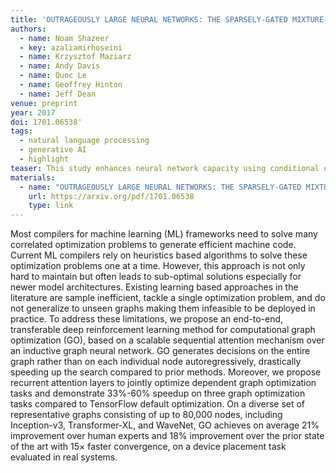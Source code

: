 ```yaml
---
title: 'OUTRAGEOUSLY LARGE NEURAL NETWORKS: THE SPARSELY-GATED MIXTURE-OF-EXPERTS LAYER'
authors:
  - name: Noam Shazeer
  - key: azaliamirhoseini
  - name: Krzysztof Maziarz
  - name: Andy Davis
  - name: Quoc Le
  - name: Geoffrey Hinton
  - name: Jeff Dean
venue: preprint
year: 2017
doi: 1701.06538'
tags:
  - natural language processing
  - generative AI
  - highlight
teaser: This study enhances neural network capacity using conditional computation, specifically through a Sparsely-Gated Mixture-of-Experts (MoE) layer. By activating selective sub-networks per example, the MoE significantly boosts model capacity with minimal computational overhead, improving performance in language modeling and machine translation tasks.
materials:
  - name: "OUTRAGEOUSLY LARGE NEURAL NETWORKS: THE SPARSELY-GATED MIXTURE-OF-EXPERTS LAYER"
    url: https://arxiv.org/pdf/1701.06538
    type: link
---
```

Most compilers for machine learning (ML) frameworks need to solve many correlated optimization problems to generate efficient machine code. Current ML compilers rely on heuristics based algorithms to solve these optimization problems one at a time. However, this approach is not only hard to maintain but often leads to sub-optimal solutions especially for newer model architectures. Existing learning based approaches in the literature are sample inefficient, tackle a single optimization problem, and do not generalize to unseen graphs making them infeasible to be deployed in practice. To address these limitations, we propose an end-to-end, transferable deep reinforcement learning method for computational graph optimization (GO), based on a scalable sequential attention mechanism over an inductive graph neural network. GO generates decisions on the entire graph rather than on each individual node autoregressively, drastically speeding up the search compared to prior methods. Moreover, we propose recurrent attention layers to jointly optimize dependent graph optimization tasks and demonstrate 33%-60% speedup on three graph optimization tasks compared to TensorFlow default optimization. On a diverse set of representative graphs consisting of up to 80,000 nodes, including Inception-v3, Transformer-XL, and WaveNet, GO achieves on average 21% improvement over human experts and 18% improvement over the prior state of the art with 15× faster convergence, on a device placement task evaluated in real systems.
